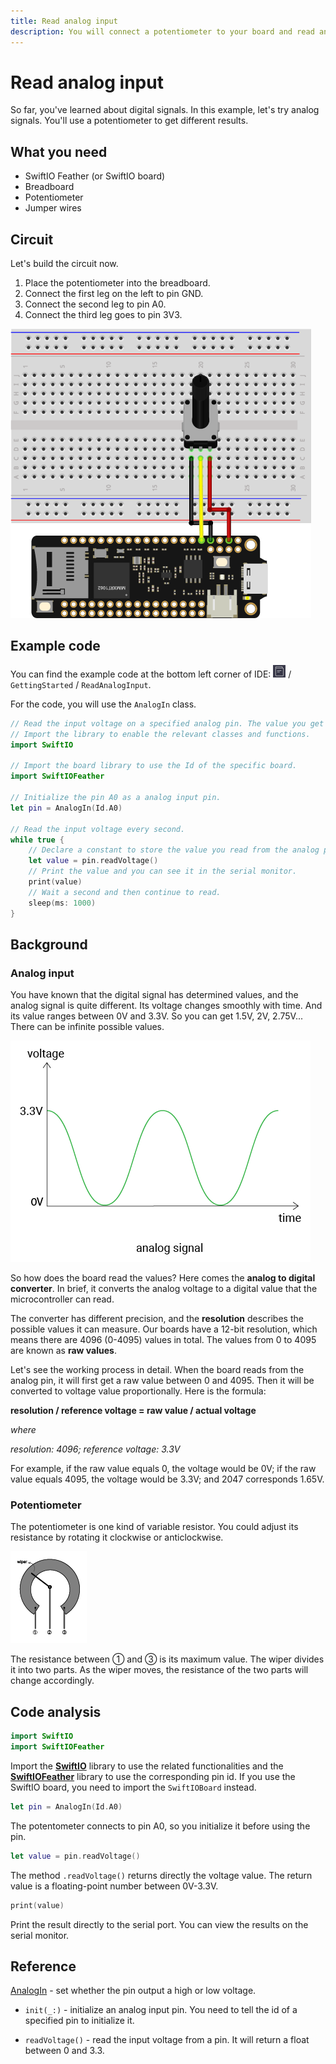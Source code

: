 ```yaml
---
title: Read analog input
description: You will connect a potentiometer to your board and read analog input values. The value will be printed on the serial monitor.
---
```


# Read analog input

So far, you've learned about digital signals. In this example, let's try analog signals. You'll use a potentiometer to get different results.


## What you need

- SwiftIO Feather (or SwiftIO board)
- Breadboard
- Potentiometer
- Jumper wires

## Circuit

Let's build the circuit now.

1. Place the potentiometer into the breadboard.
2. Connect the first leg on the left to pin GND.
3. Connect the second leg to pin A0.
4. Connect the third leg goes to pin 3V3.

![](img/readAnalogInput.png)

## Example code

You can find the example code at the bottom left corner of IDE: ![](img/example.png) / `GettingStarted` / `ReadAnalogInput`.

For the code, you will use the `AnalogIn` class.

```swift
// Read the input voltage on a specified analog pin. The value you get will be a decimal between 0.0 and 3.3.
// Import the library to enable the relevant classes and functions.
import SwiftIO

// Import the board library to use the Id of the specific board.
import SwiftIOFeather

// Initialize the pin A0 as a analog input pin.
let pin = AnalogIn(Id.A0)

// Read the input voltage every second.
while true {
    // Declare a constant to store the value you read from the analog pin.
    let value = pin.readVoltage()
    // Print the value and you can see it in the serial monitor.
    print(value)
    // Wait a second and then continue to read.
    sleep(ms: 1000)
}
```

## Background

### Analog input


You have known that the digital signal has determined values, and the analog signal is quite different. Its voltage changes smoothly with time. And its value ranges between 0V and 3.3V. So you can get 1.5V, 2V, 2.75V... There can be infinite possible values.

![](img/analogSignal.png)

So how does the board read the values? Here comes the **analog to digital converter**. In brief, it converts the analog voltage to a digital value that the microcontroller can read. 

The converter has different precision, and the **resolution** describes the possible values it can measure. Our boards have a 12-bit resolution, which means there are 4096 (0-4095) values in total. The values from 0 to 4095 are known as **raw values**.

Let's see the working process in detail. When the board reads from the analog pin, it will first get a raw value between 0 and 4095. Then it will be converted to voltage value proportionally. Here is the formula:

**resolution / reference voltage = raw value / actual voltage**

_where_

_resolution: 4096; reference voltage: 3.3V_

For example, if the raw value equals 0, the voltage would be 0V; if the raw value equals 4095, the voltage would be 3.3V; and 2047 corresponds 1.65V.

### Potentiometer

The potentiometer is one kind of variable resistor. You could adjust its resistance by rotating it clockwise or anticlockwise.

![](img/potentiometer.png)

The resistance between ① and ③ is its maximum value. The wiper divides it into two parts. As the wiper moves, the resistance of the two parts will change accordingly.

## Code analysis

```swift
import SwiftIO
import SwiftIOFeather
```
Import the [**SwiftIO**](https://swiftioapi.madmachine.io/) library to use the related functionalities and the [**SwiftIOFeather**](https://github.com/madmachineio/MadBoards/blob/main/Sources/SwiftIOFeather/Id.swift) library to use the corresponding pin id. If you use the SwiftIO board, you need to import the `SwiftIOBoard` instead.

```swift
let pin = AnalogIn(Id.A0)
```
The potentometer connects to pin A0, so you initialize it before using the pin.

```swift
let value = pin.readVoltage()
```
The method `.readVoltage()` returns directly the voltage value. The return value is a floating-point number between 0V-3.3V. 

``` swift
print(value)
```

Print the result directly to the serial port. You can view the results on the serial monitor.


## Reference

[AnalogIn](https://swiftioapi.madmachine.io/Classes/AnalogIn.html) - set whether the pin output a high or low voltage.

- `init(_:)` - initialize an analog input pin. You need to tell the id of a specified pin to initialize it.

- `readVoltage()` - read the input voltage from a pin. It will return a float between 0 and 3.3.